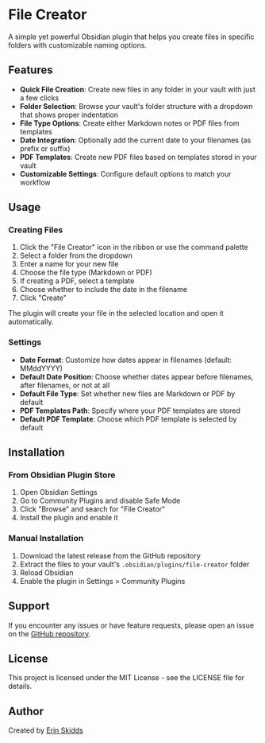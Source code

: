 # File Creator

A simple yet powerful Obsidian plugin that helps you create files in specific folders with customizable naming options.

## Features

- **Quick File Creation**: Create new files in any folder in your vault with just a few clicks
- **Folder Selection**: Browse your vault's folder structure with a dropdown that shows proper indentation
- **File Type Options**: Create either Markdown notes or PDF files from templates
- **Date Integration**: Optionally add the current date to your filenames (as prefix or suffix)
- **PDF Templates**: Create new PDF files based on templates stored in your vault
- **Customizable Settings**: Configure default options to match your workflow

## Usage

### Creating Files

1. Click the "File Creator" icon in the ribbon or use the command palette
2. Select a folder from the dropdown
3. Enter a name for your new file
4. Choose the file type (Markdown or PDF)
5. If creating a PDF, select a template
6. Choose whether to include the date in the filename
7. Click "Create"

The plugin will create your file in the selected location and open it automatically.

### Settings

- **Date Format**: Customize how dates appear in filenames (default: MMddYYYY)
- **Default Date Position**: Choose whether dates appear before filenames, after filenames, or not at all
- **Default File Type**: Set whether new files are Markdown or PDF by default
- **PDF Templates Path**: Specify where your PDF templates are stored
- **Default PDF Template**: Choose which PDF template is selected by default

## Installation

### From Obsidian Plugin Store

1. Open Obsidian Settings
2. Go to Community Plugins and disable Safe Mode
3. Click "Browse" and search for "File Creator"
4. Install the plugin and enable it

### Manual Installation

1. Download the latest release from the GitHub repository
2. Extract the files to your vault's `.obsidian/plugins/file-creator` folder
3. Reload Obsidian
4. Enable the plugin in Settings > Community Plugins

## Support

If you encounter any issues or have feature requests, please open an issue on the [GitHub repository](https://github.com/DudeThatsErin/file-creator).

## License

This project is licensed under the MIT License - see the LICENSE file for details.

## Author

Created by [Erin Skidds](https://github.com/DudeThatsErin)
